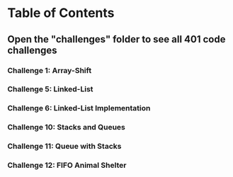 # Table of Contents

## Open the "challenges" folder to see all 401 code challenges

### Challenge 1: Array-Shift

### Challenge 5: Linked-List

### Challenge 6: Linked-List Implementation

### Challenge 10: Stacks and Queues

### Challenge 11: Queue with Stacks

### Challenge 12: FIFO Animal Shelter

